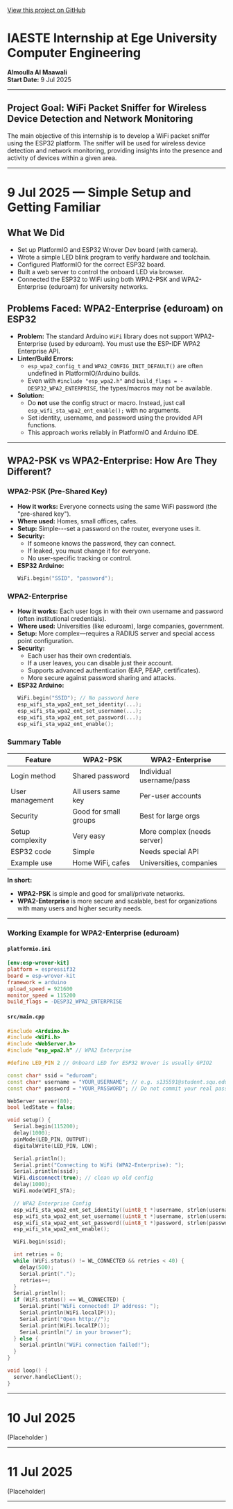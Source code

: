 [View this project on GitHub](https://github.com/oulla898/esp32-internship)

# IAESTE Internship at Ege University Computer Engineering
**Almoulla Al Maawali**  
**Start Date:** 9 Jul 2025

---

## Project Goal: WiFi Packet Sniffer for Wireless Device Detection and Network Monitoring
The main objective of this internship is to develop a WiFi packet sniffer using the ESP32 platform. The sniffer will be used for wireless device detection and network monitoring, providing insights into the presence and activity of devices within a given area.

---

# 9 Jul 2025 — Simple Setup and Getting Familiar

## What We Did
- Set up PlatformIO and ESP32 Wrover Dev board (with camera).
- Wrote a simple LED blink program to verify hardware and toolchain.
- Configured PlatformIO for the correct ESP32 board.
- Built a web server to control the onboard LED via browser.
- Connected the ESP32 to WiFi using both WPA2-PSK and WPA2-Enterprise (eduroam) for university networks.

## Problems Faced: WPA2-Enterprise (eduroam) on ESP32
- **Problem:** The standard Arduino `WiFi` library does not support WPA2-Enterprise (used by eduroam). You must use the ESP-IDF WPA2 Enterprise API.
- **Linter/Build Errors:**
  - `esp_wpa2_config_t` and `WPA2_CONFIG_INIT_DEFAULT()` are often undefined in PlatformIO/Arduino builds.
  - Even with `#include "esp_wpa2.h"` and `build_flags = -DESP32_WPA2_ENTERPRISE`, the types/macros may not be available.
- **Solution:**
  - Do **not** use the config struct or macro. Instead, just call `esp_wifi_sta_wpa2_ent_enable();` with no arguments.
  - Set identity, username, and password using the provided API functions.
  - This approach works reliably in PlatformIO and Arduino IDE.

---

## WPA2-PSK vs WPA2-Enterprise: How Are They Different?

### WPA2-PSK (Pre-Shared Key)
- **How it works:** Everyone connects using the same WiFi password (the "pre-shared key").
- **Where used:** Homes, small offices, cafes.
- **Setup:** Simple---set a password on the router, everyone uses it.
- **Security:**
  - If someone knows the password, they can connect.
  - If leaked, you must change it for everyone.
  - No user-specific tracking or control.
- **ESP32 Arduino:**
  ```cpp
  WiFi.begin("SSID", "password");
  ```

### WPA2-Enterprise
- **How it works:** Each user logs in with their own username and password (often institutional credentials).
- **Where used:** Universities (like eduroam), large companies, government.
- **Setup:** More complex—requires a RADIUS server and special access point configuration.
- **Security:**
  - Each user has their own credentials.
  - If a user leaves, you can disable just their account.
  - Supports advanced authentication (EAP, PEAP, certificates).
  - More secure against password sharing and attacks.
- **ESP32 Arduino:**
  ```cpp
  WiFi.begin("SSID"); // No password here
  esp_wifi_sta_wpa2_ent_set_identity(...);
  esp_wifi_sta_wpa2_ent_set_username(...);
  esp_wifi_sta_wpa2_ent_set_password(...);
  esp_wifi_sta_wpa2_ent_enable();
  ```

### Summary Table
| Feature            | WPA2-PSK                | WPA2-Enterprise           |
|--------------------|-------------------------|---------------------------|
| Login method       | Shared password         | Individual username/pass  |
| User management    | All users same key      | Per-user accounts         |
| Security           | Good for small groups   | Best for large orgs       |
| Setup complexity   | Very easy               | More complex (needs server)|
| ESP32 code         | Simple                  | Needs special API         |
| Example use        | Home WiFi, cafes        | Universities, companies   |

**In short:**
- **WPA2-PSK** is simple and good for small/private networks.
- **WPA2-Enterprise** is more secure and scalable, best for organizations with many users and higher security needs.

---

### Working Example for WPA2-Enterprise (eduroam)

#### `platformio.ini`
```ini
[env:esp-wrover-kit]
platform = espressif32
board = esp-wrover-kit
framework = arduino
upload_speed = 921600
monitor_speed = 115200
build_flags = -DESP32_WPA2_ENTERPRISE
```

#### `src/main.cpp`
```cpp
#include <Arduino.h>
#include <WiFi.h>
#include <WebServer.h>
#include "esp_wpa2.h" // WPA2 Enterprise

#define LED_PIN 2 // Onboard LED for ESP32 Wrover is usually GPIO2

const char* ssid = "eduroam";
const char* username = "YOUR_USERNAME"; // e.g. s135591@student.squ.edu.om
const char* password = "YOUR_PASSWORD"; // Do not commit your real password

WebServer server(80);
bool ledState = false;

void setup() {
  Serial.begin(115200);
  delay(1000);
  pinMode(LED_PIN, OUTPUT);
  digitalWrite(LED_PIN, LOW);

  Serial.println();
  Serial.print("Connecting to WiFi (WPA2-Enterprise): ");
  Serial.println(ssid);
  WiFi.disconnect(true); // clean up old config
  delay(1000);
  WiFi.mode(WIFI_STA);

  // WPA2 Enterprise Config
  esp_wifi_sta_wpa2_ent_set_identity((uint8_t *)username, strlen(username));
  esp_wifi_sta_wpa2_ent_set_username((uint8_t *)username, strlen(username));
  esp_wifi_sta_wpa2_ent_set_password((uint8_t *)password, strlen(password));
  esp_wifi_sta_wpa2_ent_enable();

  WiFi.begin(ssid);

  int retries = 0;
  while (WiFi.status() != WL_CONNECTED && retries < 40) {
    delay(500);
    Serial.print(".");
    retries++;
  }
  Serial.println();
  if (WiFi.status() == WL_CONNECTED) {
    Serial.print("WiFi connected! IP address: ");
    Serial.println(WiFi.localIP());
    Serial.print("Open http://");
    Serial.print(WiFi.localIP());
    Serial.println("/ in your browser");
  } else {
    Serial.println("WiFi connection failed!");
  }
}

void loop() {
  server.handleClient();
}
```

---

# 10 Jul 2025
(Placeholder )

---

# 11 Jul 2025
(Placeholder)

---
